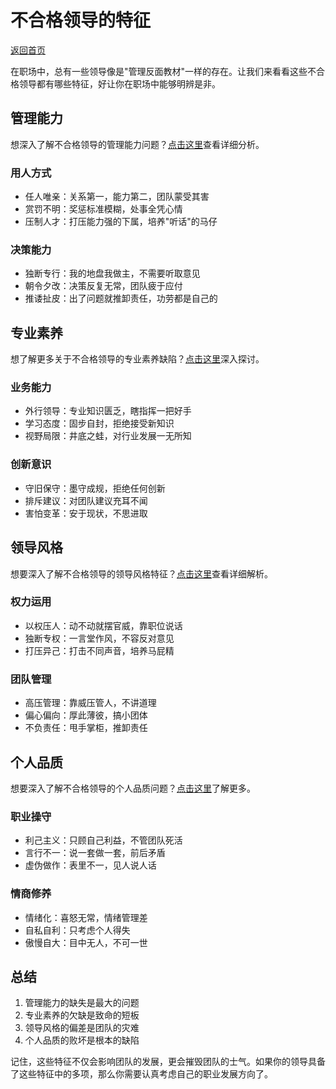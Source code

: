 # 不合格领导的特征

[返回首页](../README.md)

在职场中，总有一些领导像是"管理反面教材"一样的存在。让我们来看看这些不合格领导都有哪些特征，好让你在职场中能够明辨是非。

## 管理能力

想深入了解不合格领导的管理能力问题？[点击这里](./management-ability.md)查看详细分析。

### 用人方式
- 任人唯亲：关系第一，能力第二，团队蒙受其害
- 赏罚不明：奖惩标准模糊，处事全凭心情
- 压制人才：打压能力强的下属，培养"听话"的马仔

### 决策能力
- 独断专行：我的地盘我做主，不需要听取意见
- 朝令夕改：决策反复无常，团队疲于应付
- 推诿扯皮：出了问题就推卸责任，功劳都是自己的

## 专业素养

想了解更多关于不合格领导的专业素养缺陷？[点击这里](./professional-quality.md)深入探讨。

### 业务能力
- 外行领导：专业知识匮乏，瞎指挥一把好手
- 学习态度：固步自封，拒绝接受新知识
- 视野局限：井底之蛙，对行业发展一无所知

### 创新意识
- 守旧保守：墨守成规，拒绝任何创新
- 排斥建议：对团队建议充耳不闻
- 害怕变革：安于现状，不思进取

## 领导风格

想要深入了解不合格领导的领导风格特征？[点击这里](./leadership-style.md)查看详细解析。

### 权力运用
- 以权压人：动不动就摆官威，靠职位说话
- 独断专权：一言堂作风，不容反对意见
- 打压异己：打击不同声音，培养马屁精

### 团队管理
- 高压管理：靠威压管人，不讲道理
- 偏心偏向：厚此薄彼，搞小团体
- 不负责任：甩手掌柜，推卸责任

## 个人品质

想要深入了解不合格领导的个人品质问题？[点击这里](./personal-quality.md)了解更多。

### 职业操守
- 利己主义：只顾自己利益，不管团队死活
- 言行不一：说一套做一套，前后矛盾
- 虚伪做作：表里不一，见人说人话

### 情商修养
- 情绪化：喜怒无常，情绪管理差
- 自私自利：只考虑个人得失
- 傲慢自大：目中无人，不可一世

## 总结

1. 管理能力的缺失是最大的问题
2. 专业素养的欠缺是致命的短板
3. 领导风格的偏差是团队的灾难
4. 个人品质的败坏是根本的缺陷

记住，这些特征不仅会影响团队的发展，更会摧毁团队的士气。如果你的领导具备了这些特征中的多项，那么你需要认真考虑自己的职业发展方向了。
